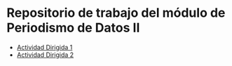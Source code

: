 # Repositorio de trabajo del módulo de Periodismo de Datos II










- [Actividad Dirigida 1](ad1.md)
- [Actividad Dirigida 2](ad2.md)

